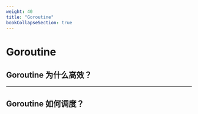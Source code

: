 ```yaml
---
weight: 40
title: "Goroutine"
bookCollapseSection: true
---
```


# Goroutine

## Goroutine 为什么高效？

---

## Goroutine 如何调度？
